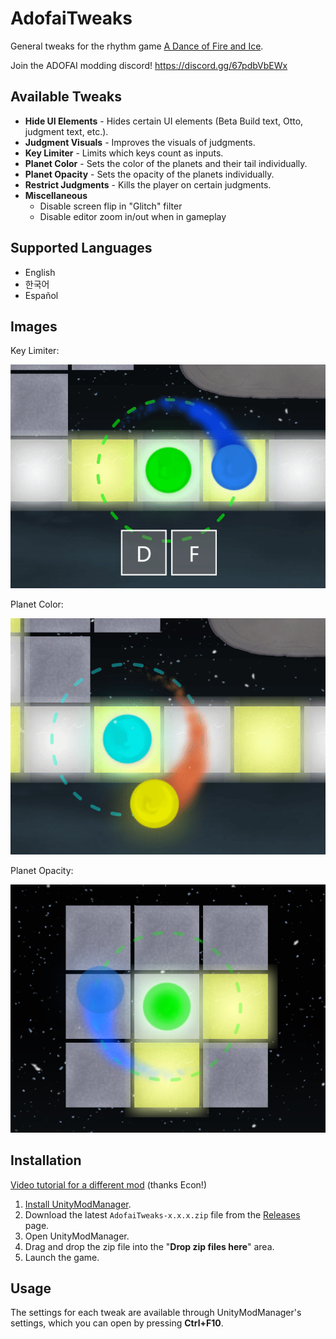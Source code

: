 ﻿# AdofaiTweaks

General tweaks for the rhythm game
[A Dance of Fire and Ice](https://store.steampowered.com/app/977950/A_Dance_of_Fire_and_Ice/).

Join the ADOFAI modding discord! https://discord.gg/67pdbVbEWx

## Available Tweaks

*   **Hide UI Elements** - Hides certain UI elements (Beta Build text, Otto,
   judgment text, etc.).
*   **Judgment Visuals** - Improves the visuals of judgments.
*   **Key Limiter** - Limits which keys count as inputs.
*   **Planet Color** - Sets the color of the planets and their tail
    individually.
*   **Planet Opacity** - Sets the opacity of the planets individually.
*   **Restrict Judgments** - Kills the player on certain judgments.
*   **Miscellaneous**
    *   Disable screen flip in "Glitch" filter
    *   Disable editor zoom in/out when in gameplay

## Supported Languages

*   English
*   한국어
*   Español

## Images

Key Limiter:

![Key Limiter Image](./Images/keylimiter1.gif)

Planet Color:

![Planet Color Image](./Images/planetcolor1.gif)

Planet Opacity:

![Planet Opacity Image](./Images/planetopacity1.png)

## Installation

[Video tutorial for a different mod](https://youtu.be/v60FdewWjY8) (thanks
Econ!)

1.  [Install UnityModManager](https://www.nexusmods.com/site/mods/21).
1.  Download the latest `AdofaiTweaks-x.x.x.zip` file from the
    [Releases](https://github.com/PizzaLovers007/AdofaiTweaks/releases) page.
1.  Open UnityModManager.
1.  Drag and drop the zip file into the "**Drop zip files here**" area.
1.  Launch the game.

## Usage

The settings for each tweak are available through UnityModManager's settings,
which you can open by pressing **Ctrl+F10**.